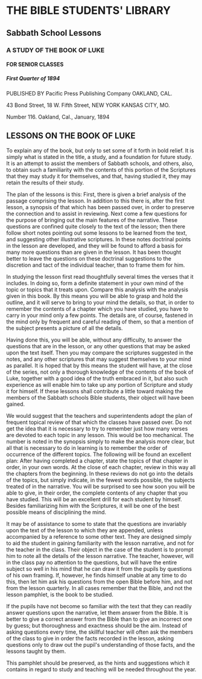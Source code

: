 # THE BIBLE STUDENTS' LIBRARY

## Sabbath School Lessons

### A STUDY OF THE BOOK OF LUKE

#### FOR SENIOR CLASSES

##### First Quarter of 1894

PUBLISHED BY
Pacific Press Publishing Company
OAKLAND, CAL.

43 Bond Street,               18 W. Fifth Street,
NEW YORK                      KANSAS CITY, MO.

Number 116.                   Oakland, Cal.,               January, 1894

## LESSONS ON THE BOOK OF LUKE

To explain any of the book, but only to set some of it forth in bold relief. It is simply what is stated in the title, a study, and a foundation for future study. It is an attempt to assist the members of Sabbath schools, and others, also, to obtain such a familiarity with the contents of this portion of the Scriptures that they may study it for themselves, and that, having studied it, they may retain the results of their study.

The plan of the lessons is this: First, there is given a brief analysis of the passage comprising the lesson. In addition to this there is, after the first lesson, a synopsis of that which has been passed over, in order to preserve the connection and to assist in reviewing. Next come a few questions for the purpose of bringing out the main features of the narrative. These questions are confined quite closely to the text of the lesson; then there follow short notes pointing out some lessons to be learned from the text, and suggesting other illustrative scriptures. In these notes doctrinal points in the lesson are developed, and they will be found to afford a basis for many more questions than are given in the lesson. It has been thought better to leave the questions on these doctrinal suggestions to the discretion and tact of the individual teacher, than to frame them for him.

In studying the lesson first read thoughtfully several times the verses that it includes. In doing so, form a definite statement in your own mind of the topic or topics that it treats upon. Compare this analysis with the analysis given in this book. By this means you will be able to grasp and hold the outline, and it will serve to bring to your mind the details, so that, in order to remember the contents of a chapter which you have studied, you have to carry in your mind only a few points. The details are, of course, fastened in the mind only by frequent and careful reading of them, so that a mention of the subject presents a picture of all the details.

Having done this, you will be able, without any difficulty, to answer the questions that are in the lesson, or any other questions that may be asked upon the text itself. Then you may compare the scriptures suggested in the notes, and any other scriptures that may suggest themselves to your mind as parallel. It is hoped that by this means the student will have, at the close of the series, not only a thorough knowledge of the contents of the book of Luke, together with a good idea of the truth embraced in it, but also such experience as will enable him to take up any portion of Scripture and study it for himself. If these lessons shall contribute a little toward making the members of the Sabbath schools Bible students, their object will have been gained.

We would suggest that the teachers and superintendents adopt the plan of frequent topical review of that which the classes have passed over. Do not get the idea that it is necessary to try to remember just how many verses are devoted to each topic in any lesson. This would be too mechanical. The number is noted in the synopsis simply to make the analysis more clear, but all that is necessary to do in learning is to remember the order of occurrence of the different topics. The following will be found an excellent plan: After having completed a chapter, state the topics of that chapter in order, in your own words. At the close of each chapter, review in this way all the chapters from the beginning. In these reviews do not go into the details of the topics, but simply indicate, in the fewest words possible, the subjects treated of in the narrative. You will be surprised to see how soon you will be able to give, in their order, the complete contents of any chapter that you have studied. This will be an excellent drill for each student by himself. Besides familiarizing him with the Scriptures, it will be one of the best possible means of disciplining the mind.

It may be of assistance to some to state that the questions are invariably upon the text of the lesson to which they are appended, unless accompanied by a reference to some other text. They are designed simply to aid the student in gaining familiarity with the lesson narrative, and not for the teacher in the class. Their object in the case of the student is to prompt him to note all the details of the lesson narrative. The teacher, however, will in the class pay no attention to the questions, but will have the entire subject so well in his mind that he can draw it from the pupils by questions of his own framing. If, however, he finds himself unable at any time to do this, then let him ask his questions from the open Bible before him, and not from the lesson quarterly. In all cases remember that the Bible, and not the lesson pamphlet, is the book to be studied.

If the pupils have not become so familiar with the text that they can readily answer questions upon the narrative, let them answer from the Bible. It is better to give a correct answer from the Bible than to give an incorrect one by guess; but thoroughness and exactness should be the aim. Instead of asking questions every time, the skillful teacher will often ask the members of the class to give in order the facts recorded in the lesson, asking questions only to draw out the pupil's understanding of those facts, and the lessons taught by them.

This pamphlet should be preserved, as the hints and suggestions which it contains in regard to study and teaching will be needed throughout the year.